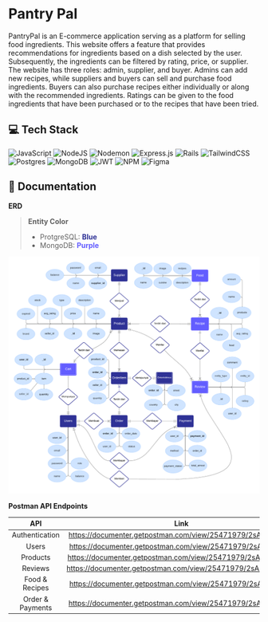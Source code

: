 # Pantry Pal
PantryPal is an E-commerce application serving as a platform for selling food ingredients. This website offers a feature that provides recommendations for ingredients based on a dish selected by the user. Subsequently, the ingredients can be filtered by rating, price, or supplier. The website has three roles: admin, supplier, and buyer. Admins can add new recipes, while suppliers and buyers can sell and purchase food ingredients. Buyers can also purchase recipes either individually or along with the recommended ingredients. Ratings can be given to the food ingredients that have been purchased or to the recipes that have been tried.

## 💻 Tech Stack
![JavaScript](https://img.shields.io/badge/javascript-%23323330.svg?style=for-the-badge&logo=javascript&logoColor=%23F7DF1E)
![NodeJS](https://img.shields.io/badge/node.js-6DA55F?style=for-the-badge&logo=node.js&logoColor=white)
![Nodemon](https://img.shields.io/badge/NODEMON-%23323330.svg?style=for-the-badge&logo=nodemon&logoColor=%BBDEAD)
![Express.js](https://img.shields.io/badge/express.js-%23404d59.svg?style=for-the-badge&logo=express&logoColor=%2361DAFB)
![Rails](https://img.shields.io/badge/rails-%23CC0000.svg?style=for-the-badge&logo=ruby-on-rails&logoColor=white)
![TailwindCSS](https://img.shields.io/badge/tailwindcss-%2338B2AC.svg?style=for-the-badge&logo=tailwind-css&logoColor=white)
![Postgres](https://img.shields.io/badge/postgres-%23316192.svg?style=for-the-badge&logo=postgresql&logoColor=white)
![MongoDB](https://img.shields.io/badge/MongoDB-%234ea94b.svg?style=for-the-badge&logo=mongodb&logoColor=white)
![JWT](https://img.shields.io/badge/JWT-black?style=for-the-badge&logo=JSON%20web%20tokens)
![NPM](https://img.shields.io/badge/NPM-%23CB3837.svg?style=for-the-badge&logo=npm&logoColor=white)
![Figma](https://img.shields.io/badge/figma-%23F24E1E.svg?style=for-the-badge&logo=figma&logoColor=white)

## 📑 Documentation
**ERD**
> **Entity Color**
> - ProtgreSQL: <span style="color: #2F3296; font-weight: bold;">Blue</span>
> - MongoDB: <span style="color: #635DFF; font-weight: bold;">Purple</span>
<div align="center">
<img src="./documents/PantryPal App ERD.png" width="700" height="auto" alt="PantryPal App ERD">
</div>


__Postman API Endpoints__

| API | Link    |
| :---:   | :---: | 
| Authentication | https://documenter.getpostman.com/view/25471979/2sA3QwcVEV   |
| Users | https://documenter.getpostman.com/view/25471979/2sA3Qy4TdD   |
| Products | https://documenter.getpostman.com/view/25471979/2sA3QwdW8k   |
| Reviews | https://documenter.getpostman.com/view/25471979/2sA3QwdWMv   |
| Food & Recipes | https://documenter.getpostman.com/view/25471979/2sA3QwcVJu   |
| Order & Payments | https://documenter.getpostman.com/view/25471979/2sA3QwdVq9   |